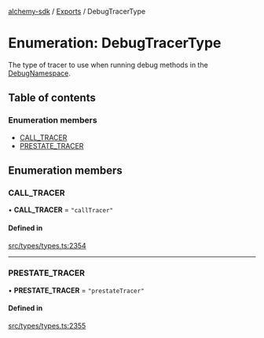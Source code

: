 [alchemy-sdk](../README.md) / [Exports](../modules.md) / DebugTracerType

# Enumeration: DebugTracerType

The type of tracer to use when running debug methods in the
[DebugNamespace](../classes/DebugNamespace.md).

## Table of contents

### Enumeration members

- [CALL\_TRACER](DebugTracerType.md#call_tracer)
- [PRESTATE\_TRACER](DebugTracerType.md#prestate_tracer)

## Enumeration members

### CALL\_TRACER

• **CALL\_TRACER** = `"callTracer"`

#### Defined in

[src/types/types.ts:2354](https://github.com/alchemyplatform/alchemy-sdk-js/blob/a8bc079/src/types/types.ts#L2354)

___

### PRESTATE\_TRACER

• **PRESTATE\_TRACER** = `"prestateTracer"`

#### Defined in

[src/types/types.ts:2355](https://github.com/alchemyplatform/alchemy-sdk-js/blob/a8bc079/src/types/types.ts#L2355)
